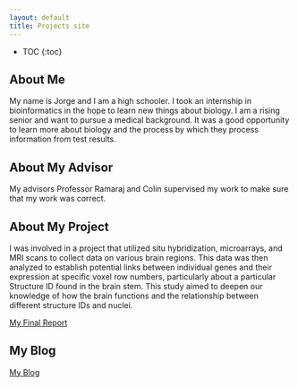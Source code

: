 ```yaml
---
layout: default
title: Projects site
---
```


* TOC
{:toc}

## About Me

My name is Jorge and I am a high schooler. I took an internship in bioinformatics in the hope to learn new things about biology. I am a rising senior and want to pursue a medical background. It was a good opportunity to learn more about biology and the process by which they process information from test results. 

## About My Advisor

My advisors Professor Ramaraj and Colin supervised my work to make sure that my work was correct. 

## About My Project

I was involved in a project that utilized situ hybridization, microarrays, and MRI scans to collect data on various brain regions. This data was then analyzed to establish potential links between individual genes and their expression at specific voxel row numbers, particularly about a particular Structure ID found in the brain stem. This study aimed to deepen our knowledge of how the brain functions and the relationship between different structure IDs and nuclei.

[My Final Report](Jorge_MLBrainstem.html)

## My Blog

[My Blog](blog.html)
